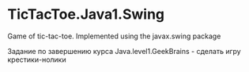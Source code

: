 # TicTacToe.Java1.Swing

Game of tic-tac-toe. Implemented using the javax.swing package

Задание по завершению курса Java.level1.GeekBrains - сделать игру крестики-нолики

